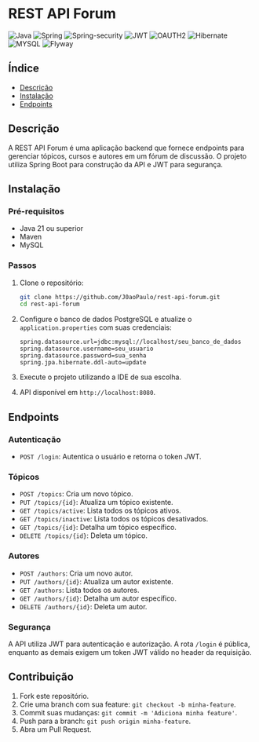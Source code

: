 # REST API Forum

![Java](https://img.shields.io/badge/java-%23ED8B00.svg?style=for-the-badge&logo=openjdk&logoColor=white)
![Spring](https://img.shields.io/badge/Spring_Boot-F2F4F9?style=for-the-badge&logo=spring-boot)
![Spring-security](https://img.shields.io/badge/Spring_Security-6DB50F?style=for-the-badge&logo=Spring-Security&logoColor=white)
![JWT](https://img.shields.io/badge/JSON%20Web%20Tokens-46317c.svg?style=for-the-badge&logo=JSON-Web-Tokens&logoColor=white)
![OAUTH2](https://img.shields.io/badge/OAUTH2-%23E84242?style=for-the-badge&logo=OAUTH2&logoColor=953030)
![Hibernate](https://img.shields.io/badge/Hibernate-59666C?style=for-the-badge&logo=Hibernate&logoColor=white)
![MYSQL](https://img.shields.io/badge/MySQL-005C84?style=for-the-badge&logo=mysql&logoColor=white)
![Flyway](https://img.shields.io/badge/Flyway-CC0200.svg?style=for-the-badge&logo=Flyway&logoColor=white)

## Índice

- [Descrição](#descrição)
- [Instalação](#instalação)
- [Endpoints](#endpoints)


## Descrição

A REST API Forum é uma aplicação backend que fornece endpoints para gerenciar tópicos, 
cursos e autores em um fórum de discussão. O projeto utiliza Spring Boot para construção da API e JWT para segurança.

## Instalação

### Pré-requisitos

- Java 21 ou superior
- Maven
- MySQL

### Passos

1. Clone o repositório:

    ```bash
    git clone https://github.com/J0aoPaulo/rest-api-forum.git
    cd rest-api-forum
    ```

2. Configure o banco de dados PostgreSQL e atualize o `application.properties` com suas credenciais:

    ```properties
    spring.datasource.url=jdbc:mysql://localhost/seu_banco_de_dados
    spring.datasource.username=seu_usuario
    spring.datasource.password=sua_senha
    spring.jpa.hibernate.ddl-auto=update
    ```

3. Execute o projeto utilizando a IDE de sua escolha.

4. API disponível em `http://localhost:8080`.

## Endpoints

### Autenticação

- `POST /login`: Autentica o usuário e retorna o token JWT.

### Tópicos

- `POST /topics`: Cria um novo tópico.
- `PUT /topics/{id}`: Atualiza um tópico existente.
- `GET /topics/active`: Lista todos os tópicos ativos.
- `GET /topics/inactive`: Lista todos os tópicos desativados.
- `GET /topics/{id}`: Detalha um tópico específico.
- `DELETE /topics/{id}`: Deleta um tópico.

### Autores

- `POST /authors`: Cria um novo autor.
- `PUT /authors/{id}`: Atualiza um autor existente.
- `GET /authors`: Lista todos os autores.
- `GET /authors/{id}`: Detalha um autor específico.
- `DELETE /authors/{id}`: Deleta um autor.

### Segurança

A API utiliza JWT para autenticação e autorização. A rota `/login` é pública, 
enquanto as demais exigem um token JWT válido no header da requisição.

## Contribuição

1. Fork este repositório.
2. Crie uma branch com sua feature: `git checkout -b minha-feature`.
3. Commit suas mudanças: `git commit -m 'Adiciona minha feature'`.
4. Push para a branch: `git push origin minha-feature`.
5. Abra um Pull Request.